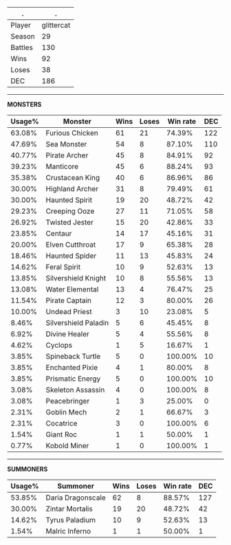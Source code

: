 .|.
|-|-
Player|glittercat
Season|29
Battles|130
Wins|92
Loses|38
DEC|186

---
**MONSTERS**

Usage%|Monster|Wins|Loses|Win rate|DEC|
-|-|-|-|-|-|
63.08%|Furious Chicken|61|21|74.39%|122|
47.69%|Sea Monster|54|8|87.10%|110|
40.77%|Pirate Archer|45|8|84.91%|92|
39.23%|Manticore|45|6|88.24%|93|
35.38%|Crustacean King|40|6|86.96%|86|
30.00%|Highland Archer|31|8|79.49%|61|
30.00%|Haunted Spirit|19|20|48.72%|42|
29.23%|Creeping Ooze|27|11|71.05%|58|
26.92%|Twisted Jester|15|20|42.86%|33|
23.85%|Centaur|14|17|45.16%|31|
20.00%|Elven Cutthroat|17|9|65.38%|28|
18.46%|Haunted Spider|11|13|45.83%|24|
14.62%|Feral Spirit|10|9|52.63%|13|
13.85%|Silvershield Knight|10|8|55.56%|13|
13.08%|Water Elemental|13|4|76.47%|25|
11.54%|Pirate Captain|12|3|80.00%|26|
10.00%|Undead Priest|3|10|23.08%|5|
8.46%|Silvershield Paladin|5|6|45.45%|8|
6.92%|Divine Healer|5|4|55.56%|8|
4.62%|Cyclops|1|5|16.67%|1|
3.85%|Spineback Turtle|5|0|100.00%|10|
3.85%|Enchanted Pixie|4|1|80.00%|8|
3.85%|Prismatic Energy|5|0|100.00%|10|
3.08%|Skeleton Assassin|4|0|100.00%|8|
3.08%|Peacebringer|1|3|25.00%|0|
2.31%|Goblin Mech|2|1|66.67%|3|
2.31%|Cocatrice|3|0|100.00%|6|
1.54%|Giant Roc|1|1|50.00%|1|
0.77%|Kobold Miner|1|0|100.00%|1|

---
**SUMMONERS**

Usage%|Summoner|Wins|Loses|Win rate|DEC|
-|-|-|-|-|-|
53.85%|Daria Dragonscale|62|8|88.57%|127|
30.00%|Zintar Mortalis|19|20|48.72%|42|
14.62%|Tyrus Paladium|10|9|52.63%|13|
1.54%|Malric Inferno|1|1|50.00%|1|
